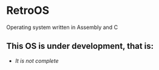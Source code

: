 # RetroOS
Operating system written in Assembly and C
## This OS is under development, that is:
- *It is not complete*
